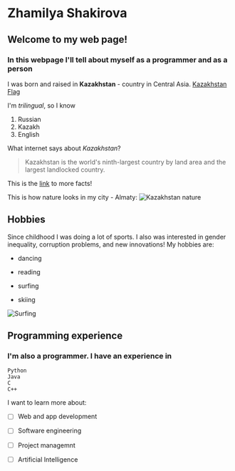 
# Zhamilya Shakirova
## Welcome to my web page!
### In this webpage I'll tell about myself as a programmer and as a person


I was born and raised in **Kazakhstan** - country in Central Asia.
[Kazakhstan Flag](Flag-Kazakhstan.webp)


I'm *trilingual*, so I know
1. Russian
2. Kazakh
3. English
   
What internet says about *Kazakhstan*?
> Kazakhstan is the world's ninth-largest country by land area and the largest landlocked country.



This is the [link](https://aboutkazakhstan.com/blog/entertainment/12-interesting-facts-about-kazakhstan/) to more facts!

This is how nature looks in my city - Almaty:
![Kazakhstan nature](https://www.advantour.com/img/kazakhstan/images/nature.jpg) 

## Hobbies
Since childhood I was doing a lot of sports. I also was interested in gender inequality, corruption problems, and new innovations!
My hobbies are:
- dancing
* reading
+ surfing
- skiing

![Surfing](https://www.tripsavvy.com/thmb/IuDmUH3ckuG9LF1SaYGQyTSDI8k=/750x0/filters:no_upscale():max_bytes(150000):strip_icc():format(webp)/GettyImages-125012479-627485a1938a4552a3a2ae529d0e05fe.jpg)

## Programming experience
### I'm also a programmer. I have an experience in
```
Python
Java
C
C++
```


I want to learn more about:
- [ ] Web and app development
- [ ] Software engineering 
- [ ] Project managemnt 
- [ ] Artificial Intelligence 

  
